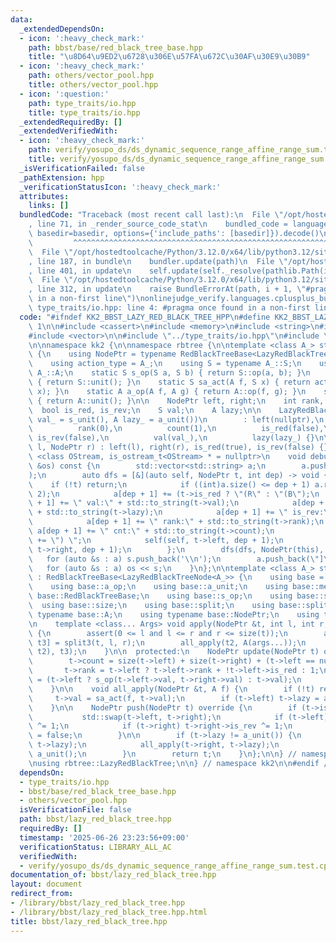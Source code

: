 ```yaml
---
data:
  _extendedDependsOn:
  - icon: ':heavy_check_mark:'
    path: bbst/base/red_black_tree_base.hpp
    title: "\u8D64\u9ED2\u6728\u306E\u57FA\u672C\u30AF\u30E9\u30B9"
  - icon: ':heavy_check_mark:'
    path: others/vector_pool.hpp
    title: others/vector_pool.hpp
  - icon: ':question:'
    path: type_traits/io.hpp
    title: type_traits/io.hpp
  _extendedRequiredBy: []
  _extendedVerifiedWith:
  - icon: ':heavy_check_mark:'
    path: verify/yosupo_ds/ds_dynamic_sequence_range_affine_range_sum.test.cpp
    title: verify/yosupo_ds/ds_dynamic_sequence_range_affine_range_sum.test.cpp
  _isVerificationFailed: false
  _pathExtension: hpp
  _verificationStatusIcon: ':heavy_check_mark:'
  attributes:
    links: []
  bundledCode: "Traceback (most recent call last):\n  File \"/opt/hostedtoolcache/Python/3.12.0/x64/lib/python3.12/site-packages/onlinejudge_verify/documentation/build.py\"\
    , line 71, in _render_source_code_stat\n    bundled_code = language.bundle(stat.path,\
    \ basedir=basedir, options={'include_paths': [basedir]}).decode()\n          \
    \         ^^^^^^^^^^^^^^^^^^^^^^^^^^^^^^^^^^^^^^^^^^^^^^^^^^^^^^^^^^^^^^^^^^^^^^^^^^^^^^^^^\n\
    \  File \"/opt/hostedtoolcache/Python/3.12.0/x64/lib/python3.12/site-packages/onlinejudge_verify/languages/cplusplus.py\"\
    , line 187, in bundle\n    bundler.update(path)\n  File \"/opt/hostedtoolcache/Python/3.12.0/x64/lib/python3.12/site-packages/onlinejudge_verify/languages/cplusplus_bundle.py\"\
    , line 401, in update\n    self.update(self._resolve(pathlib.Path(included), included_from=path))\n\
    \  File \"/opt/hostedtoolcache/Python/3.12.0/x64/lib/python3.12/site-packages/onlinejudge_verify/languages/cplusplus_bundle.py\"\
    , line 312, in update\n    raise BundleErrorAt(path, i + 1, \"#pragma once found\
    \ in a non-first line\")\nonlinejudge_verify.languages.cplusplus_bundle.BundleErrorAt:\
    \ type_traits/io.hpp: line 4: #pragma once found in a non-first line\n"
  code: "#ifndef KK2_BBST_LAZY_RED_BLACK_TREE_HPP\n#define KK2_BBST_LAZY_RED_BLACK_TREE_HPP\
    \ 1\n\n#include <cassert>\n#include <memory>\n#include <string>\n#include <utility>\n\
    #include <vector>\n\n#include \"../type_traits/io.hpp\"\n#include \"base/red_black_tree_base.hpp\"\
    \n\nnamespace kk2 {\n\nnamespace rbtree {\n\ntemplate <class A_> struct LazyRedBlackTreeNode\
    \ {\n    using NodePtr = typename RedBlackTreeBase<LazyRedBlackTreeNode>::NodePtr;\n\
    \    using action_type = A_;\n    using S = typename A_::S;\n    using A = typename\
    \ A_::A;\n    static S s_op(S a, S b) { return S::op(a, b); }\n    static S s_unit()\
    \ { return S::unit(); }\n    static S sa_act(A f, S x) { return action_type::act(f,\
    \ x); }\n    static A a_op(A f, A g) { return A::op(f, g); }\n    static A a_unit()\
    \ { return A::unit(); }\n\n    NodePtr left, right;\n    int rank, count;\n  \
    \  bool is_red, is_rev;\n    S val;\n    A lazy;\n\n    LazyRedBlackTreeNode(S\
    \ val_ = s_unit(), A lazy_ = a_unit())\n        : left(nullptr),\n          right(nullptr),\n\
    \          rank(0),\n          count(1),\n          is_red(false),\n         \
    \ is_rev(false),\n          val(val_),\n          lazy(lazy_) {}\n\n    LazyRedBlackTreeNode(NodePtr\
    \ l, NodePtr r) : left(l), right(r), is_red(true), is_rev(false) {}\n\n    template\
    \ <class OStream, is_ostream_t<OStream> * = nullptr>\n    void debug_output(OStream\
    \ &os) const {\n        std::vector<std::string> a;\n        a.push_back(\"[\"\
    );\n        auto dfs = [&](auto self, NodePtr t, int dep) -> void {\n        \
    \    if (!t) return;\n            if ((int)a.size() <= dep + 1) a.resize(dep +\
    \ 2);\n            a[dep + 1] += (t->is_red ? \"(R\" : \"(B\");\n            a[dep\
    \ + 1] += \" val:\" + std::to_string(t->val);\n            a[dep + 1] += \" lazy:\"\
    \ + std::to_string(t->lazy);\n            a[dep + 1] += \" is_rev:\" + std::to_string(t->is_rev);\n\
    \            a[dep + 1] += \" rank:\" + std::to_string(t->rank);\n           \
    \ a[dep + 1] += \" cnt:\" + std::to_string(t->count);\n            a[dep + 1]\
    \ += \") \";\n            self(self, t->left, dep + 1);\n            self(self,\
    \ t->right, dep + 1);\n        };\n        dfs(dfs, NodePtr(this), 0);\n     \
    \   for (auto &s : a) s.push_back('\\n');\n        a.push_back(\"]\");\n     \
    \   for (auto &s : a) os << s;\n    }\n};\n\ntemplate <class A_> struct LazyRedBlackTree\
    \ : RedBlackTreeBase<LazyRedBlackTreeNode<A_>> {\n    using base = RedBlackTreeBase<LazyRedBlackTreeNode<A_>>;\n\
    \    using base::a_op;\n    using base::a_unit;\n    using base::merge;\n    using\
    \ base::RedBlackTreeBase;\n    using base::s_op;\n    using base::sa_act;\n  \
    \  using base::size;\n    using base::split;\n    using base::split3;\n    using\
    \ typename base::A;\n    using typename base::NodePtr;\n    using typename base::S;\n\
    \n    template <class... Args> void apply(NodePtr &t, int l, int r, Args... args)\
    \ {\n        assert(0 <= l and l <= r and r <= size(t));\n        auto [t1, t2,\
    \ t3] = split3(t, l, r);\n        all_apply(t2, A(args...));\n        t = merge(merge(t1,\
    \ t2), t3);\n    }\n\n  protected:\n    NodePtr update(NodePtr t) override {\n\
    \        t->count = size(t->left) + size(t->right) + (t->left == nullptr);\n \
    \       t->rank = t->left ? t->left->rank + !t->left->is_red : 1;\n        t->val\
    \ = (t->left ? s_op(t->left->val, t->right->val) : t->val);\n        return t;\n\
    \    }\n\n    void all_apply(NodePtr &t, A f) {\n        if (!t) return;\n   \
    \     t->val = sa_act(f, t->val);\n        if (t->left) t->lazy = a_op(f, t->lazy);\n\
    \    }\n\n    NodePtr push(NodePtr t) override {\n        if (t->is_rev) {\n \
    \           std::swap(t->left, t->right);\n            if (t->left) t->left->is_rev\
    \ ^= 1;\n            if (t->right) t->right->is_rev ^= 1;\n            t->is_rev\
    \ = false;\n        }\n\n        if (t->lazy != a_unit()) {\n            all_apply(t->left,\
    \ t->lazy);\n            all_apply(t->right, t->lazy);\n            t->lazy =\
    \ a_unit();\n        }\n        return t;\n    }\n};\n\n} // namespace rbtree\n\
    \nusing rbtree::LazyRedBlackTree;\n\n} // namespace kk2\n\n#endif // KK2_BBST_LAZY_RED_BLACK_TREE_HPP\n"
  dependsOn:
  - type_traits/io.hpp
  - bbst/base/red_black_tree_base.hpp
  - others/vector_pool.hpp
  isVerificationFile: false
  path: bbst/lazy_red_black_tree.hpp
  requiredBy: []
  timestamp: '2025-06-26 23:23:56+09:00'
  verificationStatus: LIBRARY_ALL_AC
  verifiedWith:
  - verify/yosupo_ds/ds_dynamic_sequence_range_affine_range_sum.test.cpp
documentation_of: bbst/lazy_red_black_tree.hpp
layout: document
redirect_from:
- /library/bbst/lazy_red_black_tree.hpp
- /library/bbst/lazy_red_black_tree.hpp.html
title: bbst/lazy_red_black_tree.hpp
---
```

